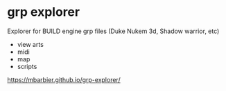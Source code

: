 # grp explorer

Explorer for BUILD engine grp files (Duke Nukem 3d, Shadow warrior, etc)
* view arts
* midi
* map
* scripts

https://mbarbier.github.io/grp-explorer/
